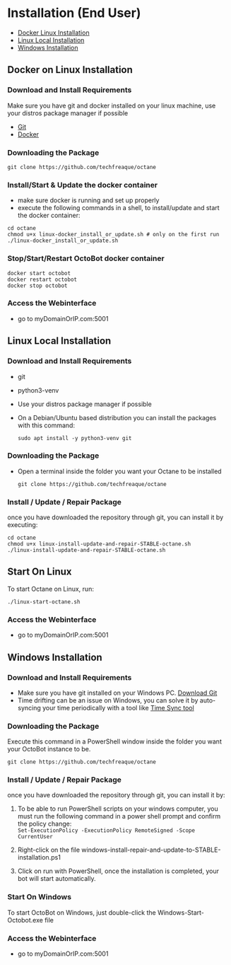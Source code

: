 # Installation (End User)

* [Docker Linux Installation](installation-end-user.md#docker-on-linux-installation)
* [Linux Local Installation](installation-end-user.md#linux-local-installation)
* [Windows Installation](installation-end-user.md#windows-installation)

## Docker on Linux Installation

### Download and Install Requirements

Make sure you have git and docker installed on your linux machine, use your distros package manager if possible

* [Git](https://git-scm.com/downloads)
* [Docker](https://www.docker.com/products/docker-desktop/)

### Downloading the Package

```
git clone https://github.com/techfreaque/octane
```

### Install/Start & Update the docker container

* make sure docker is running and set up properly
* execute the following commands in a shell, to install/update and start the docker container:

```
cd octane
chmod u+x linux-docker_install_or_update.sh # only on the first run
./linux-docker_install_or_update.sh
```

### Stop/Start/Restart OctoBot docker container

```
docker start octobot
docker restart octobot
docker stop octobot
```

### Access the Webinterface
* go to myDomainOrIP.com:5001 

## Linux Local Installation

### Download and Install Requirements
* git
* python3-venv

* Use your distros package manager if possible

* On a Debian/Ubuntu based distribution you can install the packages with this command:
    ```
    sudo apt install -y python3-venv git
    ```

### Downloading the Package
 * Open a terminal inside the folder you want your Octane to be installed
    ```
    git clone https://github.com/techfreaque/octane
    ```

### Install / Update / Repair Package

once you have downloaded the repository through git, you can install it by executing:

```
cd octane
chmod u+x linux-install-update-and-repair-STABLE-octane.sh
./linux-install-update-and-repair-STABLE-octane.sh
```

## Start On Linux

To start Octane on Linux, run:
```
./linux-start-octane.sh
```
### Access the Webinterface
* go to myDomainOrIP.com:5001 
## Windows Installation

### Download and Install Requirements



* Make sure you have git installed on your Windows PC. [Download Git](https://git-scm.com/downloads)
* Time drifting can be an issue on Windows, you can solve it by auto-syncing your time periodically with a tool like [Time Sync tool](http://www.timesynctool.com/)

### Downloading the Package

Execute this command in a PowerShell window inside the folder you want your OctoBot instance to be.

```
git clone https://github.com/techfreaque/octane
```

### Install / Update / Repair Package

once you have downloaded the repository through git, you can install it by:
1. To be able to run PowerShell scripts on your windows computer, you must run the following command in a power shell prompt and confirm the policy change:\
```Set-ExecutionPolicy -ExecutionPolicy RemoteSigned -Scope CurrentUser```

1. Right-click on the file windows-install-repair-and-update-to-STABLE-installation.ps1
2. Click on run with PowerShell, once the installation is completed, your bot will start automatically.

### Start On Windows

To start OctoBot on Windows, just double-click the Windows-Start-Octobot.exe file

### Access the Webinterface
* go to myDomainOrIP.com:5001 